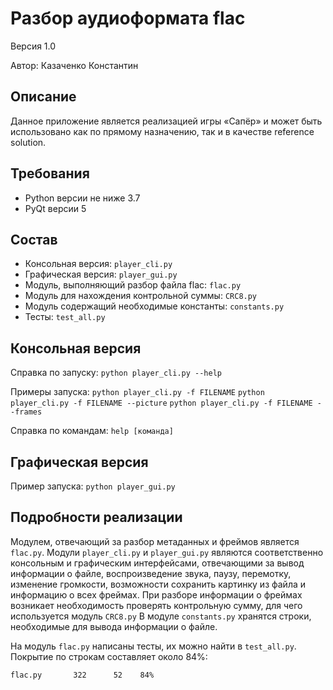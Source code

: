 # Разбор аудиоформата flac
Версия 1.0

Автор: Казаченко Константин


## Описание
Данное приложение является реализацией игры «Сапёр» и может быть использовано
как по прямому назначению, так и в качестве reference solution.


## Требования
* Python версии не ниже 3.7
* PyQt версии 5


## Состав
* Консольная версия: `player_cli.py`
* Графическая версия: `player_gui.py`
* Модуль, выполняющий разбор файла flac: `flac.py`
* Модуль для нахождения контрольной суммы: `CRC8.py`
* Модуль содержащий необходимые константы: `constants.py`
* Тесты: `test_all.py`


## Консольная версия
Справка по запуску: `python player_cli.py --help`

Примеры запуска: `python player_cli.py -f FILENAME`
				 `python player_cli.py -f FILENAME --picture`
				 `python player_cli.py -f FILENAME --frames`

Справка по командам: `help [команда]`


## Графическая версия
Пример запуска: `python player_gui.py`


## Подробности реализации
Модулем, отвечающий за разбор метаданных и фреймов является `flac.py`.
Модули `player_cli.py` и `player_gui.py` являются соответственно консольным и графическим интерфейсами, отвечающими за вывод информации о файле, воспроизведение звука, паузу, перемотку, изменение громкости, возможности сохранить картинку из файла и информацию о всех фреймах.
При разборе информации о фреймах возникает необходимость проверять контрольную сумму, для чего используется модуль `CRC8.py`
В модуле `constants.py` хранятся строки, необходимые для вывода информации о файле.

На модуль `flac.py` написаны тесты, их можно найти в `test_all.py`.
Покрытие по строкам составляет около 84%:

    flac.py       322      52    84%

